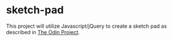 # sketch-pad

This project will utilize Javascript/jQuery to create a sketch pad as described in [The Odin Project].

[The Odin Project]:http://www.theodinproject.com